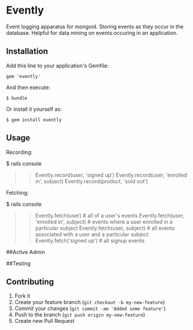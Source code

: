 # Evently

  Event logging apparatus for mongoid. Storing events as they occur in the database. Helpful for data mining on events occuring in an application.

## Installation

Add this line to your application's Gemfile:

    gem 'evently'

And then execute:

    $ bundle

Or install it yourself as:

    $ gem install evently

## Usage

Recording:

  $ rails console
  >> Evently.record(user, 'signed up')
  >> Evently.record(user, 'enrolled in', subject)
  >> Evently.record(product, 'sold out')
  

Fetching:

  $ rails console
  >> Evently.fetch(user)                               # all of a user's events
  >> Evently.fetch(user, 'enrolled in', subject)       # events where a user enrolled in a particular subject
  >> Evently.fetch(user, subject)                      # all events associated with a user and a particular subject
  >> Evently.fetch('signed up')                        # all signup events
 

##Active Admin


##Testing


## Contributing

1. Fork it
2. Create your feature branch (`git checkout -b my-new-feature`)
3. Commit your changes (`git commit -am 'Added some feature'`)
4. Push to the branch (`git push origin my-new-feature`)
5. Create new Pull Request
